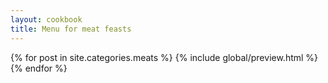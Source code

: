 ```yaml
---
layout: cookbook
title: Menu for meat feasts
---
```

<div class="container">
{% for post in site.categories.meats %}
{% include global/preview.html %}
{% endfor %}
</div>